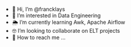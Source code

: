 - 👋 Hi, I’m @francklays
- 👀 I’m interested in Data Engineering
- 🌦 I’m currently learning Awk, Apache Airflow
- 🤓 I’m looking to collaborate on ELT projects
- 💬 How to reach me ...

<!---
francklays/francklays is a ✨ special ✨ repository because its `README.md` (this file) appears on your GitHub profile.
You can click the Preview link to take a look at your changes.
--->
